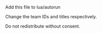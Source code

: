 Add this file to lua/autorun

Change the team IDs and titles respectively.

Do not redistribute without consent.